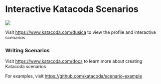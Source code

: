 # Interactive Katacoda Scenarios

[![](http://shields.katacoda.com/katacoda/dusica/count.svg)](https://www.katacoda.com/dusica "Get your profile on Katacoda.com")

Visit https://www.katacoda.com/dusica to view the profile and interactive scenarios

### Writing Scenarios
Visit https://www.katacoda.com/docs to learn more about creating Katacoda scenarios

For examples, visit https://github.com/katacoda/scenario-example
